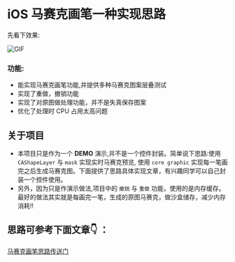 # iOS 马赛克画笔一种实现思路

先看下效果:

![GIF](http://okslxr2o0.bkt.clouddn.com/2018-04-02%2018_44_24.gif)


### 功能:
* 能实现马赛克画笔功能,并提供多种马赛克图案层叠测试
* 实现了重做，撤销功能
* 实现了对原图做处理功能，并不是失真保存图案
* 优化了处理时 CPU 占用太高问题

## 关于项目
* 本项目只是作为一个 **DEMO** 演示,并不是一个控件封装。简单说下思路:使用 `CAShapeLayer` 与 `mask` 实现实时马赛克预览, 使用 `core graphic` 实现每一笔画完之后生成马赛克图。下面提供了思路具体实现文章，有兴趣同学可以自己封装一个控件使用。
* 另外，因为只是作演示做法,项目中的 `撤销` 与 `重做` 功能，使用的是内存缓存。最好的做法其实就是每画完一笔，生成的原图马赛克，做沙盒储存，减少内存消耗!!

## 思路可参考下面文章👇 ：
[马赛克画笔思路传送门](http://isylar.com/2018/04/03/iOSMosaiImagePen/)





